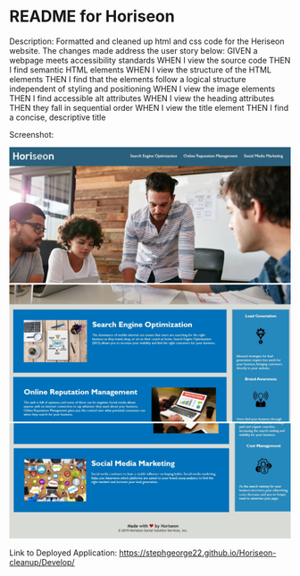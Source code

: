 # README for Horiseon

Description:
Formatted and cleaned up html and css code for the Heriseon website. The changes made address the user story below:
GIVEN a webpage meets accessibility standards
WHEN I view the source code
THEN I find semantic HTML elements
WHEN I view the structure of the HTML elements
THEN I find that the elements follow a logical structure independent of styling and positioning
WHEN I view the image elements
THEN I find accessible alt attributes
WHEN I view the heading attributes
THEN they fall in sequential order
WHEN I view the title element
THEN I find a concise, descriptive title

Screenshot:

<img src="./Develop/assets/images/readme-1.jpg" alt="website top screenshot" />
<img src="./Develop/assets/images/readme-2.jpg" alt="website middle screenshot" />
<img src="./Develop/assets/images/readme-3.jpg" alt="website bottom screenshot" />

Link to Deployed Application:
https://stephgeorge22.github.io/Horiseon-cleanup/Develop/